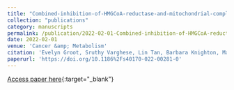 ```yaml
---
title: "Combined-inhibition-of-HMGCoA-reductase-and-mitochondrial-complex-I-induces-tumor-regression-of-BRAF-inhibitor-resistant-melanomas"
collection: "publications"
category: manuscripts
permalink: /publication/2022-02-01-Combined-inhibition-of-HMGCoA-reductase-and-mitochondrial-complex-I-induces-tumor-regression-of-BRAF-inhibitor-resistant-melanomas
date: 2022-02-01
venue: 'Cancer &amp; Metabolism'
citation: 'Evelyn Groot, Sruthy Varghese, Lin Tan, Barbara Knighton, Mary Sobieski, Nghi Nguyen, Yong Park, Reid Powell, Philip Lorenzi, Bin Zheng, Clifford Stephan, Y. Gopal. &quot;Combined-inhibition-of-HMGCoA-reductase-and-mitochondrial-complex-I-induces-tumor-regression-of-BRAF-inhibitor-resistant-melanomas.&quot; Cancer &amp;amp; Metabolism, 2022.'
paperurl: 'https://doi.org/10.1186%2Fs40170-022-00281-0'
---
```


[Access paper here](https://doi.org/10.1186%2Fs40170-022-00281-0){:target="_blank"}

